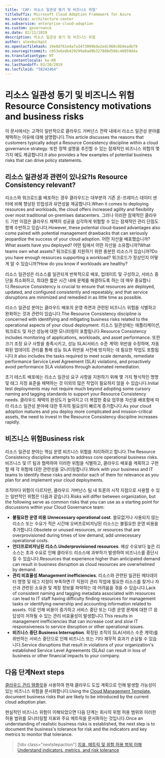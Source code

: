 ```yaml
---
title: 'CAF: 리소스 일관성 동기 및 비즈니스 위험'
titleSuffix: Microsoft Cloud Adoption Framework for Azure
ms.service: architecture-center
ms.subservice: enterprise-cloud-adoption
ms.custom: governance
ms.date: 02/11/2019
description: 리소스 일관성 동기 및 비즈니스 위험
author: alexbuckgit
ms.openlocfilehash: 19e0d761e4afa3473099bde2edc960c8b9eadb79
ms.sourcegitcommit: c053e6edb429299a0ad9b327888d596c48859d4a
ms.translationtype: HT
ms.contentlocale: ko-KR
ms.lasthandoff: 03/20/2019
ms.locfileid: "58242464"
---
```

# <a name="resource-consistency-motivations-and-business-risks"></a><span data-ttu-id="ca5ab-103">리소스 일관성 동기 및 비즈니스 위험</span><span class="sxs-lookup"><span data-stu-id="ca5ab-103">Resource Consistency motivations and business risks</span></span>

<span data-ttu-id="ca5ab-104">이 문서에서는 고객이 일반적으로 클라우드 거버넌스 전략 내에서 리소스 일관성 분야를 채택하는 이유에 대해 설명합니다.</span><span class="sxs-lookup"><span data-stu-id="ca5ab-104">This article discusses the reasons that customers typically adopt a Resource Consistency discipline within a cloud governance strategy.</span></span> <span data-ttu-id="ca5ab-105">또한 정책 설명을 추진할 수 있는 잠재적인 비즈니스 위험의 몇 가지 예도 제공합니다.</span><span class="sxs-lookup"><span data-stu-id="ca5ab-105">It also provides a few examples of potential business risks that can drive policy statements.</span></span>

<!-- markdownlint-disable MD026 -->

## <a name="is-resource-consistency-relevant"></a><span data-ttu-id="ca5ab-106">리소스 일관성과 관련이 있나요?</span><span class="sxs-lookup"><span data-stu-id="ca5ab-106">Is Resource Consistency relevant?</span></span>

<span data-ttu-id="ca5ab-107">리소스와 워크로드를 배포하는 경우 클라우드는 대부분의 기존 온-프레미스 데이터 센터에 비해 향상된 민첩성과 유연성을 제공합니다.</span><span class="sxs-lookup"><span data-stu-id="ca5ab-107">When it comes to deploying resources and workloads, the cloud offers increased agility and flexibility over most traditional on-premises datacenters.</span></span> <span data-ttu-id="ca5ab-108">그러나 이러한 잠재적인 클라우드 기반 이점은 클라우드 채택의 성공을 심각하게 위협할 수 있는 잠재적인 관리 단점도 함께 수반하고 있습니다.</span><span class="sxs-lookup"><span data-stu-id="ca5ab-108">However, these potential cloud-based advantages also come paired with potential management drawbacks that can seriously jeopardize the success of your cloud adoption.</span></span> <span data-ttu-id="ca5ab-109">어떤 자산을 배포했습니까?</span><span class="sxs-lookup"><span data-stu-id="ca5ab-109">What assets have you deployed?</span></span> <span data-ttu-id="ca5ab-110">어떤 팀에서 어떤 자산을 소유합니까?</span><span class="sxs-lookup"><span data-stu-id="ca5ab-110">What teams own what assets?</span></span> <span data-ttu-id="ca5ab-111">워크로드를 지원하기 위한 충분한 리소스가 있습니까?</span><span class="sxs-lookup"><span data-stu-id="ca5ab-111">Do you have enough resources supporting a workload?</span></span> <span data-ttu-id="ca5ab-112">워크로드가 정상인지 어떻게 알 수 있습니까?</span><span class="sxs-lookup"><span data-stu-id="ca5ab-112">How do you know if workloads are healthy?</span></span>

<span data-ttu-id="ca5ab-113">리소스 일관성은 리소스를 일관되게 반복적으로 배포, 업데이트 및 구성하고, 서비스 중단을 최소화하고, 최대한 짧은 시간 내에 문제를 해결하도록 하는 데 매우 중요합니다.</span><span class="sxs-lookup"><span data-stu-id="ca5ab-113">Resource Consistency is crucial to ensure that resources are deployed, updated, and configured consistently and repeatably, and that service disruptions are minimized and remedied in as little time as possible.</span></span>

<span data-ttu-id="ca5ab-114">리소스 일관성 분야는 클라우드 배포의 운영 측면과 관련된 비즈니스 위험을 식별하고 완화하는 것과 관련이 있습니다.</span><span class="sxs-lookup"><span data-stu-id="ca5ab-114">The Resource Consistency discipline is concerned with identifying and mitigating business risks related to the operational aspects of your cloud deployment.</span></span> <span data-ttu-id="ca5ab-115">리소스 일관성에는 애플리케이션, 워크로드 및 자산 성능에 대한 모니터링이 포함됩니다.</span><span class="sxs-lookup"><span data-stu-id="ca5ab-115">Resource Consistency includes monitoring of applications, workloads, and asset performance.</span></span> <span data-ttu-id="ca5ab-116">또한 크기 조정 요구 사항을 충족시키고, 성능 SLA(서비스 수준 계약) 위반을 수정하며, 자동화된 업데이트 관리를 통해 성능 SLA 위반을 사전에 방지하는 데 필요한 작업도 포함됩니다.</span><span class="sxs-lookup"><span data-stu-id="ca5ab-116">It also includes the tasks required to meet scale demands, remediate performance Service Level Agreement (SLA) violations, and proactively avoid performance SLA violations through automated remediation.</span></span>

<span data-ttu-id="ca5ab-117">초기 테스트 배포에는 리소스 일관성 요구 사항을 지원하기 위해 몇 가지 형식적인 명명 및 태그 지정 표준을 채택하는 것 이외의 많은 작업이 필요하지 않을 수 있습니다.</span><span class="sxs-lookup"><span data-stu-id="ca5ab-117">Initial test deployments may not require much beyond adopting some cursory naming and tagging standards to support your Resource Consistency needs.</span></span> <span data-ttu-id="ca5ab-118">클라우드 채택의 완성도가 높아지고 더 복잡한 중요 업무용 자산을 배포함에 따라 리소스 일관성 분야에 대한 투자의 필요성이 빠르게 증가합니다.</span><span class="sxs-lookup"><span data-stu-id="ca5ab-118">As your cloud adoption matures and you deploy more complicated and mission-critical assets, the need to invest in the Resource Consistency discipline increases rapidly.</span></span>

## <a name="business-risk"></a><span data-ttu-id="ca5ab-119">비즈니스 위험</span><span class="sxs-lookup"><span data-stu-id="ca5ab-119">Business risk</span></span>

<span data-ttu-id="ca5ab-120">리소스 일관성 분야는 핵심 운영 비즈니스 위험을 처리하려고 합니다.</span><span class="sxs-lookup"><span data-stu-id="ca5ab-120">The Resource Consistency discipline attempts to address core operational business risks.</span></span> <span data-ttu-id="ca5ab-121">비즈니스 및 IT 팀과 협력하여 이러한 위험을 식별하고, 클라우드 배포를 계획하고 구현할 때 각 위험에 대한 관련성을 모니터링합니다.</span><span class="sxs-lookup"><span data-stu-id="ca5ab-121">Work with your business and IT teams to identify these risks and monitor each of them for relevance as you plan for and implement your cloud deployments.</span></span>

<span data-ttu-id="ca5ab-122">조직마다 위험이 다르지만, 클라우드 거버넌스 팀 내 토론의 시작 지점으로 사용할 수 있는 일반적인 위험은 다음과 같습니다.</span><span class="sxs-lookup"><span data-stu-id="ca5ab-122">Risks will differ between organization, but the following serve as common risks that you can use as a starting point for discussions within your Cloud Governance team:</span></span>

- <span data-ttu-id="ca5ab-123">**불필요한 운영 비용**.</span><span class="sxs-lookup"><span data-stu-id="ca5ab-123">**Unnecessary operational cost**.</span></span> <span data-ttu-id="ca5ab-124">쓸모없거나 사용되지 않는 리소스 또는 수요가 적은 시간에 오버프로비저닝된 리소스는 불필요한 운영 비용을 추가합니다.</span><span class="sxs-lookup"><span data-stu-id="ca5ab-124">Obsolete or unused resources, or resources that are overprovisioned during times of low demand, add unnecessary operational costs.</span></span>
- <span data-ttu-id="ca5ab-125">**언더프로비저닝된 리소스**.</span><span class="sxs-lookup"><span data-stu-id="ca5ab-125">**Underprovisioned resources**.</span></span> <span data-ttu-id="ca5ab-126">예상 수요보다 높은 리소스는 초과 수요로 인해 클라우드 리소스에 과부하가 발생하여 비즈니스를 중단시킬 수 있습니다.</span><span class="sxs-lookup"><span data-stu-id="ca5ab-126">Resources that experience higher than anticipated demand can result in business disruption as cloud resources are overwhelmed by demand.</span></span>
- <span data-ttu-id="ca5ab-127">**관리 비효율성**.</span><span class="sxs-lookup"><span data-stu-id="ca5ab-127">**Management inefficiencies**.</span></span> <span data-ttu-id="ca5ab-128">리소스와 관련된 일관된 메타데이터 명명 및 태그 지정이 부족하면 IT 직원이 관리 작업에 필요한 리소스를 찾거나 자산과 관련된 소유권 및 계정 정보를 파악하는 데 어려움을 겪을 수 있습니다.</span><span class="sxs-lookup"><span data-stu-id="ca5ab-128">Lack of consistent naming and tagging metadata associated with resources can lead to IT staff having difficulty finding resources for management tasks or identifying ownership and accounting information related to assets.</span></span> <span data-ttu-id="ca5ab-129">이로 인해 비용이 증가하고 서비스 중단 또는 다른 운영 문제에 대한 IT 응답성이 저하될 수 있는 관리 비효율성이 발생합니다.</span><span class="sxs-lookup"><span data-stu-id="ca5ab-129">This results in management inefficiencies that can increase cost and slow IT responsiveness to service disruption or other operational issues.</span></span>
- <span data-ttu-id="ca5ab-130">**비즈니스 중단**.</span><span class="sxs-lookup"><span data-stu-id="ca5ab-130">**Business Interruption**.</span></span> <span data-ttu-id="ca5ab-131">확정된 조직의 SLA(서비스 수준 계약)를 위반하는 서비스 중단으로 인해 비즈니스 또는 기타 재무적 효과가 손실될 수 있습니다.</span><span class="sxs-lookup"><span data-stu-id="ca5ab-131">Service disruptions that result in violations of your organization's established Service Level Agreements (SLAs) can result in loss of business or other financial impacts to your company.</span></span>

## <a name="next-steps"></a><span data-ttu-id="ca5ab-132">다음 단계</span><span class="sxs-lookup"><span data-stu-id="ca5ab-132">Next steps</span></span>

<span data-ttu-id="ca5ab-133">[클라우드 관리 템플릿](./template.md)을 사용하여 현재 클라우드 도입 계획으로 인해 발생할 가능성이 있는 비즈니스 위험을 문서화합니다.</span><span class="sxs-lookup"><span data-stu-id="ca5ab-133">Using the [Cloud Management Template](./template.md), document business risks that are likely to be introduced by the current cloud adoption plan.</span></span>

<span data-ttu-id="ca5ab-134">현실적인 비즈니스 위험이 이해되었으면 다음 단계는 회사의 위험 허용 범위와 이러한 허용 범위를 모니터링할 지표와 주요 메트릭을 문서화하는 것입니다.</span><span class="sxs-lookup"><span data-stu-id="ca5ab-134">Once an understanding of realistic business risks is established, the next step is to document the business's tolerance for risk and the indicators and key metrics to monitor that tolerance.</span></span>

> [!div class="nextstepaction"]
> [<span data-ttu-id="ca5ab-135">지표, 메트릭 및 위험 허용 범위 이해</span><span class="sxs-lookup"><span data-stu-id="ca5ab-135">Understand indicators, metrics, and risk tolerance</span></span>](./metrics-tolerance.md)
